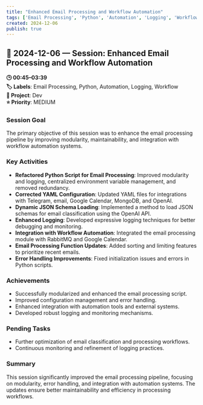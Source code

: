 ```yaml
---
title: "Enhanced Email Processing and Workflow Automation"
tags: ['Email Processing', 'Python', 'Automation', 'Logging', 'Workflow']
created: 2024-12-06
publish: true
---
```


## 📅 2024-12-06 — Session: Enhanced Email Processing and Workflow Automation

**🕒 00:45–03:39**  
**🏷️ Labels**: Email Processing, Python, Automation, Logging, Workflow  
**📂 Project**: Dev  
**⭐ Priority**: MEDIUM  


### Session Goal
The primary objective of this session was to enhance the email processing pipeline by improving modularity, maintainability, and integration with workflow automation systems.

### Key Activities
- **Refactored Python Script for Email Processing**: Improved modularity and logging, centralized environment variable management, and removed redundancy.
- **Corrected YAML Configuration**: Updated YAML files for integrations with Telegram, email, Google Calendar, MongoDB, and OpenAI.
- **Dynamic JSON Schema Loading**: Implemented a method to load JSON schemas for email classification using the OpenAI API.
- **Enhanced Logging**: Developed expressive logging techniques for better debugging and monitoring.
- **Integration with Workflow Automation**: Integrated the email processing module with RabbitMQ and Google Calendar.
- **Email Processing Function Updates**: Added sorting and limiting features to prioritize recent emails.
- **Error Handling Improvements**: Fixed initialization issues and errors in Python scripts.

### Achievements
- Successfully modularized and enhanced the email processing script.
- Improved configuration management and error handling.
- Enhanced integration with automation tools and external systems.
- Developed robust logging and monitoring mechanisms.

### Pending Tasks
- Further optimization of email classification and processing workflows.
- Continuous monitoring and refinement of logging practices.

### Summary
This session significantly improved the email processing pipeline, focusing on modularity, error handling, and integration with automation systems. The updates ensure better maintainability and efficiency in processing workflows.
